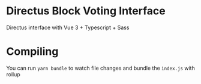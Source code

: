 # Directus Block Voting Interface
Directus interface with Vue 3 + Typescript + Sass

# Compiling
You can run `yarn bundle` to watch file changes and bundle the `index.js` with rollup
